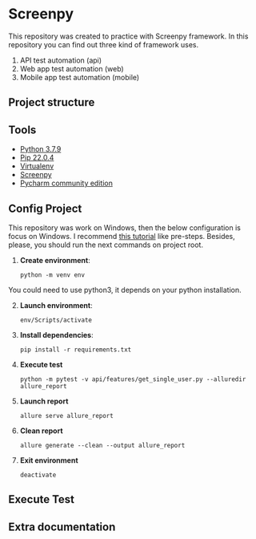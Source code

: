 # Screenpy

This repository was created to practice with Screenpy framework.
In this repository you can find out three kind of framework uses.

1. API test automation (api) 
2. Web app test automation (web)
3. Mobile app test automation (mobile)

## Project structure
## Tools

- [Python 3.7.9](https://www.python.org/)
- [Pip 22.0.4](https://pypi.org/project/pip/)
- [Virtualenv](https://virtualenv.pypa.io/en/latest/)
- [Screenpy](https://screenpy-docs.readthedocs.io/en/latest/)
- [Pycharm community edition](https://www.jetbrains.com/pycharm/download/#section=windows)

## Config Project
This repository was work on Windows, then the below configuration is focus on Windows. 
I recommend [this tutorial](https://platzi.com/clases/1540-flask/18833-instalacion-de-python-pip-y-virtualenv/?utm_source=google&utm_medium=cpc&utm_campaign=17739691128&utm_adgroup=&utm_content=&gclid=Cj0KCQiAsdKbBhDHARIsANJ6-jfNmCSIyDqAeeDWsCcQaswT1DE5N7W0TLFzrSWfbYI6_e6o1X8yQegaAi0QEALw_wcB&gclsrc=aw.ds) 
like pre-steps. Besides, please, you should run the next commands on project root.

1. **Create environment**:

    `python -m venv env`

You could need to use python3, it depends on your python installation.

2. **Launch environment**:

    `env/Scripts/activate`

3. **Install dependencies**:

   `pip install -r requirements.txt`

4. **Execute test**

    `python -m pytest -v api/features/get_single_user.py --alluredir allure_report`

5. **Launch report**

   `allure serve allure_report`

6. **Clean report**

   `allure generate --clean --output allure_report`

7. **Exit environment**

   `deactivate`

## Execute Test
## Extra documentation
